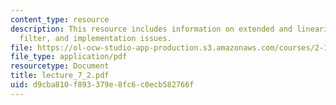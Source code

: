 ```yaml
---
content_type: resource
description: This resource includes information on extended and linearized kalman
  filter, and implementation issues.
file: https://ol-ocw-studio-app-production.s3.amazonaws.com/courses/2-160-identification-estimation-and-learning-spring-2006/d9cba810f893379e8fc6c0ecb582766f_lecture_7_2.pdf
file_type: application/pdf
resourcetype: Document
title: lecture_7_2.pdf
uid: d9cba810-f893-379e-8fc6-c0ecb582766f
---
```


